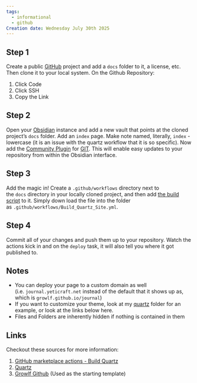 ```yaml
---
tags:
  - informational
  - github
Creation date: Wednesday July 30th 2025
---
```

## Step 1
Create a public [GitHub](https://github.com/) project and add a `docs` folder to it, a license, etc. Then clone it to your local system.
On the Github Repository:
1. Click Code
2. Click SSH
3. Copy the Link

## Step 2
Open your [Obsidian](https://obsidian.md/download) instance and add a new vault that points at the cloned project’s `docs` folder. Add an `index` page. Make note named, literally, `index` - lowercase (it is an issue with the quartz workflow that it is so specific). Now add the [Community Plugin](https://help.obsidian.md/community-plugins) for [GIT](https://publish.obsidian.md/git-doc/Installation). This will enable easy updates to your repository from within the Obsidian interface.

## Step 3
Add the magic in! Create a `.github/workflows` directory next to the `docs` directory in your locally cloned project, and then add [the build script](https://raw.githubusercontent.com/growlf/journal/refs/heads/main/.github/workflows/Build_Quartz_Site.yml) to it. Simply down load the file into the folder as `.github/workflows/Build_Quartz_Site.yml`.

## Step 4
Commit all of your changes and push them up to your repository. Watch the actions kick in and on the `deploy` task, it will also tell you where it got published to.

## Notes

- You can deploy your page to a custom domain as well (i.e. `journal.yeticraft.net` instead of the default that it shows up as, which is `growlf.github.io/journal`)
- If you want to customize your theme, look at my [quartz](https://github.com/growlf/journal/tree/main/.github/quartz) folder for an example, or look at the links below here.
- Files and Folders are inherently hidden if nothing is contained in them

## Links

Checkout these sources for more information:

1. [GitHub marketplace actions - Build Quartz](https://github.com/marketplace/actions/build-quartz-for-github-pages)
2. [Quartz](https://quartz.jzhao.xyz/)
3. [Growlf Github](https://github.com/growlf/journal) (Used as the starting template)
